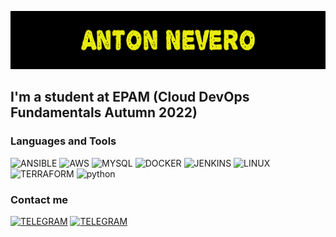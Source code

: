 ![Header](https://github.com/antonnevero/antonnevero/blob/main/assets/banner.png)

## I'm a student at EPAM (Cloud DevOps Fundamentals Autumn 2022)

### Languages and Tools
![ANSIBLE](https://img.shields.io/badge/-ANSIBLE-000000?style=plastic&logo=ansible&logoColor=eaed0b)
![AWS](https://img.shields.io/badge/-AWS-000000?style=plastic&logo=amazon&logoColor=eaed0b)
![MYSQL](https://img.shields.io/badge/-SQL-000000?style=plastic&logo=mysql&logoColor=eaed0b)
![DOCKER](https://img.shields.io/badge/-DOCKER-000000?style=plastic&logo=docker&logoColor=eaed0b)
![JENKINS](https://img.shields.io/badge/-JENKINS-000000?style=plastic&logo=jenkins&logoColor=eaed0b)
![LINUX](https://img.shields.io/badge/-LINUX-000000?style=plastic&logo=linux&logoColor=eaed0b)
![TERRAFORM](https://img.shields.io/badge/-TERRAFORM-000000?style=plastic&logo=terraform&logoColor=eaed0b)
![python](https://img.shields.io/badge/-PYTHON-000000?style=plastic&logo=python&logoColor=eaed0b)

### Contact me
[![TELEGRAM](https://img.shields.io/badge/-TELEGRAM-000000?style=plastic&logo=telegram&logoColor=eaed0b)](https://t.me/anton_nevero)
[![TELEGRAM](https://img.shields.io/badge/-EMAIL-000000?style=plastic&logo=gmail&logoColor=eaed0b)](nevero.anton@gmail.com)